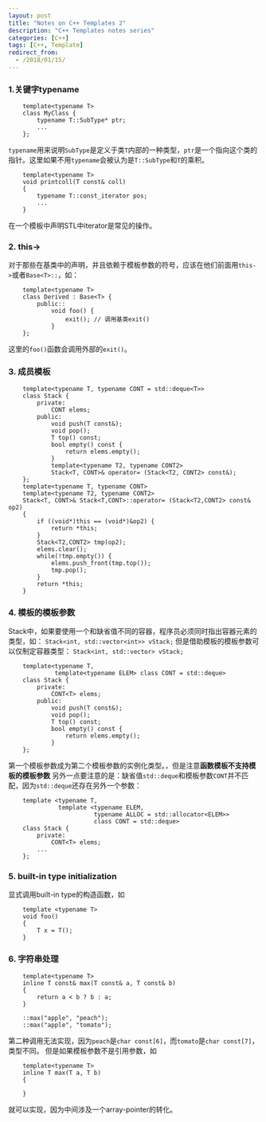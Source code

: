 ```yaml
---
layout: post
title: "Notes on C++ Templates 2"
description: "C++ Templates notes series"
categories: [C++]
tags: [C++, Template]
redirect_from:
  - /2018/01/15/
---
```

### 1.关键字typename
```
    template<typename T>
    class MyClass {
        typename T::SubType* ptr;
        ...
    };
```
`typename`用来说明`SubType`是定义于类`T`内部的一种类型，`ptr`是一个指向这个类的指针。这里如果不用`typename`会被认为是`T::SubType`和`T`的乘积。
```
    template<typename T>
    void printcoll(T const& coll)
    {
        typename T::const_iterator pos;
        ...
    }
```
在一个模板中声明STL中iterator是常见的操作。

### 2. this->
对于那些在基类中的声明，并且依赖于模板参数的符号，应该在他们前面用`this->`或者`Base<T>::`，如：
```
    template<typename T>
    class Derived : Base<T> {
        public::
            void foo() {
                exit(); // 调用基类exit()
            }
    };
```
这里的`foo()`函数会调用外部的`exit()`。

### 3. 成员模板
```
    template<typename T, typename CONT = std::deque<T>>
    class Stack {
        private:
            CONT elems;
        public:
            void push(T const&);
            void pop();
            T top() const;
            bool empty() const {
                return elems.empty();
            }
            template<typename T2, typename CONT2>
            Stack<T, CONT>& operator= (Stack<T2, CONT2> const&);
    };
    template<typename T, typename CONT>
    template<typename T2, typename CONT2>
    Stack<T, CONT>& Stack<T,CONT>::operator= (Stack<T2,CONT2> const& op2)
    {
        if ((void*)this == (void*)&op2) {
            return *this;
        }
        Stack<T2,CONT2> tmp(op2);
        elems.clear();
        while(!tmp.empty()) {
            elems.push_front(tmp.top());
            tmp.pop();
        }
        return *this;
    }
```
### 4. 模板的模板参数
Stack中，如果要使用一个和缺省值不同的容器，程序员必须同时指出容器元素的类型，如：
`Stack<int, std::vector<int>> vStack;`
但是借助模板的模板参数可以仅制定容器类型：
`Stack<int, std::vector> vStack;`
```
    template<typename T, 
             template<typename ELEM> class CONT = std::deque>
    class Stack {
        private:
            CONT<T> elems;
        public:
            void push(T const&);
            void pop();
            T top() const;
            bool empty() const {
                return elems.empty();
            }
    };
```
第一个模板参数成为第二个模板参数的实例化类型。，但是注意**函数模板不支持模板的模板参数**
另外一点要注意的是：缺省值`std::deque`和模板参数`CONT`并不匹配，因为`std::deque`还存在另外一个参数：
```
    template <typename T, 
              template <typename ELEM, 
                        typename ALLOC = std::allocator<ELEM>> 
                        class CONT = std::deque>
    class Stack {
        private:
            CONT<T> elems;
        ...
    };
```
### 5. built-in type initialization
显式调用built-in type的构造函数，如
```
    template <typename T>
    void foo()
    {
        T x = T();
    }
```
### 6. 字符串处理
```
    template<typename T>
    inline T const& max(T const& a, T const& b)
    {
        return a < b ? b : a;
    }
    
    ::max("apple", "peach");
    ::max("apple", "tomato");
```
第二种调用无法实现，因为`peach`是`char const[6]`，而`tomato`是`char const[7]`，类型不同。
但是如果模板参数不是引用参数，如
```
    template<typename T>
    inline T max(T a, T b)
    {
    
    }
```
就可以实现，因为中间涉及一个array-pointer的转化。
